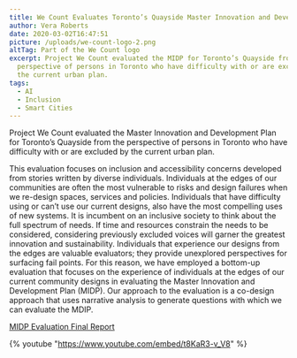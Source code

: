 ```yaml
---
title: We Count Evaluates Toronto’s Quayside Master Innovation and Development Plan
author: Vera Roberts
date: 2020-03-02T16:47:51
picture: /uploads/we-count-logo-2.png
altTag: Part of the We Count logo
excerpt: Project We Count evaluated the MIDP for Toronto’s Quayside from the
  perspective of persons in Toronto who have difficulty with or are excluded by
  the current urban plan.
tags:
  - AI
  - Inclusion
  - Smart Cities
---
```

Project We Count evaluated the Master Innovation and Development Plan for Toronto’s Quayside from the perspective of persons in Toronto who have difficulty with or are excluded by the current urban plan.

This evaluation focuses on inclusion and accessibility concerns developed from stories written by diverse individuals. Individuals at the edges of our communities are often the most vulnerable to risks and design failures when we re-design spaces, services and policies. Individuals that have difficulty using or can’t use our current designs, also have the most compelling uses of new systems. It is incumbent on an inclusive society to think about the full spectrum of needs. If time and resources constrain the needs to be considered, considering previously excluded voices will garner the greatest innovation and sustainability. Individuals that experience our designs from the edges are valuable evaluators; they provide unexplored perspectives for surfacing fail points. For this reason, we have employed a bottom-up evaluation that focuses on the experience of individuals at the edges of our current community designs in evaluating the Master Innovation and Development Plan (MIDP). Our approach to the evaluation is a co-design approach that uses narrative analysis to generate questions with which we can evaluate the MDIP.

[MIDP Evaluation Final Report](/uploads/MIDP-Evaluation-Final-Report.docx)

{% youtube "https://www.youtube.com/embed/t8KaR3-v_V8" %}
